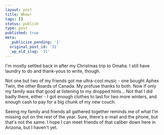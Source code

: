 ```yaml
---
layout: post
title: Whew!
tags: []
status: publish
type: post
published: true
meta:
  _publicize_pending: '1'
  original_post_id: '31'
  _wp_old_slug: '31'
---
```

I'm mostly settled back in after my Christmas trip to Omaha.  I still have laundry to do and thank-yous to write, though.

Not one but two of my friends got me ultra-cool music - one bought Aphex Twin, the other Boards of Canada.  My profuse thanks to both.  Now if only my family was that good at listening to my dropped hints...  Not that I did badly there, either - I got enough clothes to last for two more winters, and enough cash to pay for a big chunk of my new couch.

Seeing my family and friends all gathered together reminds me of what I'm missing out on the rest of the year.  Sure, there's e-mail and the phone, but that's not the same.  I hope I can meet friends of that caliber down here in Arizona, but I haven't yet.
